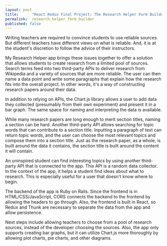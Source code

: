 ```yaml
---
layout: post
title:      "React Redux Final Project: The Research Helper Form Builder"
permalink:  research_helper_form_builder
published: false
---
```



Writing teachers are required to convince students to use reliable sources. But different teachers have different views on what is reliable. And, it is at the student's discretion to follow the advice of their instructors.

My Research Helper app brings these issues together to offer a solution that allows students to create research from a limited pool of sources. Search terms feed into two third-party APIs to deliver research from Wikipedia and a variety of sources that are more reliable. The user can then name a data point and write some paragraphs that explain how the research fits into the overall project. In other words, it's a way of constructing research papers around their data.

In addition to relying on APIs, the Chart.js library allows a user to add data they collected (presumably from their own experiment) and present it in a bar graph. The same space for naming and interpreting the data is available.

While many research papers are long enough to merit section titles, naming a section can be hard. Another third-party API allows searching for topic words that can contribute to a section title. Inputting a paragraph of text can return topic words, and the user can choose the most relevant topics and compose them into a section title. Just as the research paper, as a whole, is built around the data it contains, the section title is built around the content it will contain.

An uninspired student can find interesting topics by using another third-party API that is connected to the app. This API is a random data collector. In the context of the app, it helps a student find ideas about what to research. This is especially useful for a user that doesn't know where to begin.

The backend of the app is Ruby on Rails. Since the frontend is in HTML/CSS/JavaScript, CORS connects the backend to the frontend by allowing the headers to go through. Also, the frontend is built in React, so Redux and Thunk are necessary to separate the data from the app and allow persistence.

Next steps include allowing teachers to choose from a pool of research sources, instead of the developer choosing the sources. Also, the app only supports creating bar graphs, but it can utilize Chart.js more thoroughly by allowing plot charts, pie charts, and other diagrams.

